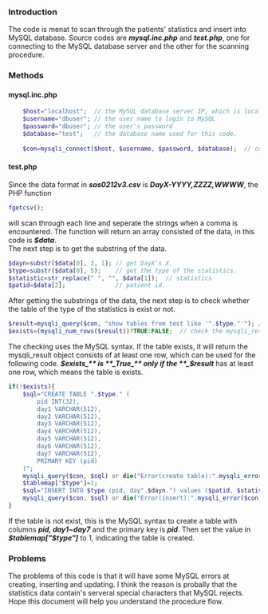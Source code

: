 ### Introduction
The code is menat to scan through the patients' statistics and insert into MySQL database. Source codes are **_mysql.inc.php_** and **_test.php_**,  one for connecting to the MySQL database server and the other for the scanning procedure.



### Methods
#### mysql.inc.php
```php
	$host="localhost";  // the MySQL database server IP, which is localhost in this case.
	$username="dbuser"; // the user name to login to MySQL
	$password="dbuser"; // the user's password
	$database="test";   // the database name used for this code.
	
	$con=mysqli_connect($host, $username, $password, $database);  // connect to the database, using an if statement for error detection.
```
#### test.php
Since the data format in **_sas0212v3.csv_** is **_DayX-YYYY,ZZZZ,WWWW_**, the PHP function 
```php 
fgetcsv();
```
will scan through each line and seperate the strings when a comma is encountered.
The function will return an array consisted of the data, in this code is **_$data_**.  
The next step is to get the substring of the data.
```php
$dayn=substr($data[0], 3, 1); // get DayX's X.
$type=substr($data[0], 5);    // get the type of the statistics.
$statistic=str_replace(" ", "", $data[1]);  // statistics
$patid=$data[2];              // patient id.
```  
After getting the substrings of the data, the next step is to check whether the table of the type of the statistics is exist or not.
```php
$result=mysqli_query($con, "show tables from test like '".$type."'"); // return a mysqli_result object
$exists=(mysqli_num_rows($result))?TRUE:FALSE;  // check the mysqli_result object's content
```
The checking uses the MySQL syntax. If the table exists, it will return the mysqli_result object consists of at least one row, which can be used for the following code.
**_$exists_** is **_True_** only if the **_$result_** has at least one row, which means the table is exists.
```php
if(!$exists){
	$sql="CREATE TABLE ".$type." (
		pid INT(32),
		day1 VARCHAR(512),
		day2 VARCHAR(512),
		day3 VARCHAR(512),
		day4 VARCHAR(512),
		day5 VARCHAR(512),
		day6 VARCHAR(512),
		day7 VARCHAR(512),
		PRIMARY KEY (pid)
	)";
	mysqli_query($con, $sql) or die("Error(create table):".mysqli_error($con)); // send the MySQL query to the database server
	$tablemap["$type"]=1;
	$sql="INSERT INTO $type (pid, day".$dayn.") values ($patid, $statistic)";
	mysqli_query($con, $sql) or die("Error(insert):".mysqli_error($con));
}
```
If the table is not exist, this is the MySQL syntax to create a table with columns **_pid, day1~day7_** and the primary key is **_pid_**.
Then set the value in **_$tablemap["$type"]_** to 1, indicating the table is created.


### Problems
The problems of this code is that it will have some MySQL errors at creating, inserting and updating. I think the reason is probally that the statistics data contain's serveral special characters that MySQL rejects.
Hope this document will help you understand the procedure flow.
